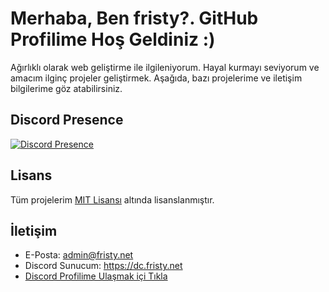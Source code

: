 # Merhaba, Ben fristy?. GitHub Profilime Hoş Geldiniz :)

Ağırlıklı olarak web geliştirme ile ilgileniyorum. Hayal kurmayı seviyorum ve amacım ilginç projeler geliştirmek.
Aşağıda, bazı projelerime ve iletişim bilgilerime göz atabilirsiniz.

<!--## Projeler

- [Proje 1](link1): Kısa açıklama 1.
- [Proje 2](link2): Kısa açıklama 2.
- [Proje 3](link3): Kısa açıklama 3.-->

## Discord Presence
[![Discord Presence](https://lanyard.cnrad.dev/api/1014549805608992901)](https://discord.com/users/1014549805608992901)

## Lisans

Tüm projelerim [MIT Lisansı](https://github.com/Fristyyy/Fristyyy/blob/main/LICENSE) altında lisanslanmıştır.

## İletişim

- E-Posta: admin@fristy.net
- Discord Sunucum: https://dc.fristy.net
- [Discord Profilime Ulaşmak içi Tıkla](https://discord.com/users/1014549805608992901)

<!--## Proje Ekran Görüntüleri

![Ekran Görüntüsü 1](screenshot1.png)
![Ekran Görüntüsü 2](screenshot2.png)-->
